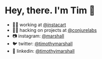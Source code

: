 # Hey, there. I'm Tim 👋

- 👨‍💻 working at [@instacart](https://github.com/instacart)
- 🧙‍♂️ hacking on projects at [@conjurelabs](https://github.com/conjurelabs)
- 📷 instagram: [@marshall](https://instagram.com/marshall/)
- 🐦 twitter: [@timothymarshall](https://twitter.com/timothymarshall)
- 👔 linkedin: [@timothyjmarshall](https://www.linkedin.com/in/timothyjmarshall/)
